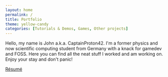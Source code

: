 ```yaml
---
layout: home
permalink: /
title: Portfolio
theme: yellow-candy
categories: [Tutorials & Demos, Games, Other projects]
---
```


Hello, my name is John a.k.a. CaptainProton42. I'm a former physics and now scientific computing student from Germany with a knack for gamedev and FOSS. Here you can find all the neat stuff I worked and am working on. Enjoy your stay and don't panic!

<div class="row">
  <div class="col s12">
    <div class="center-align">
      <a href="resume" class=" waves-effect waves-light btn hover-jello">
        Résumé
      </a>
    </div>
  </div>
</div>
